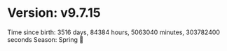 # Version: v9.7.15
Time since birth: 3516 days, 84384 hours, 5063040 minutes, 303782400 seconds
Season: Spring 🌸
